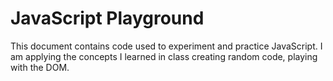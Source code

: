 # JavaScript Playground

This document contains code used to experiment and practice JavaScript. I am applying the concepts I learned in class creating random code, playing with the DOM.

